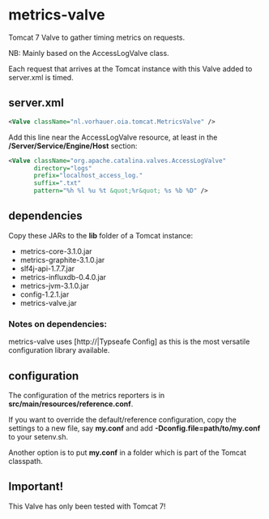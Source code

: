 # metrics-valve

Tomcat 7 Valve to gather timing metrics on requests.

NB: Mainly based on the AccessLogValve class.

Each request that arrives at the Tomcat instance with this Valve added to server.xml is timed.

## server.xml

```XML
<Valve className="nl.vorhauer.oia.tomcat.MetricsValve" />
```

Add this line near the AccessLogValve resource, at least in the **/Server/Service/Engine/Host** section:

```XML
<Valve className="org.apache.catalina.valves.AccessLogValve"
       directory="logs"
       prefix="localhost_access_log."
       suffix=".txt"
       pattern="%h %l %u %t &quot;%r&quot; %s %b %D" />
```

## dependencies

Copy these JARs to the **lib** folder of a Tomcat instance:

- metrics-core-3.1.0.jar
- metrics-graphite-3.1.0.jar
- slf4j-api-1.7.7.jar
- metrics-influxdb-0.4.0.jar
- metrics-jvm-3.1.0.jar
- config-1.2.1.jar
- metrics-valve.jar

### Notes on dependencies:

metrics-valve uses [http://|Typseafe Config] as this is the most versatile configuration library available.

## configuration

The configuration of the metrics reporters is in **src/main/resources/reference.conf**.

If you want to override the default/reference configuration, copy the settings to a new file, say **my.conf** and
add **-Dconfig.file=path/to/my.conf** to your setenv.sh.

Another option is to put **my.conf** in a folder which is part of the Tomcat classpath.

## Important!

This Valve has only been tested with Tomcat 7!

